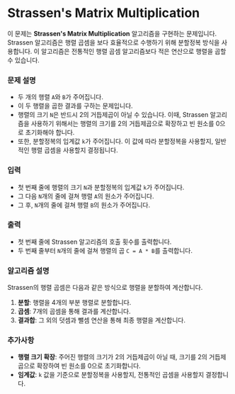 # Strassen's Matrix Multiplication

이 문제는 **Strassen's Matrix Multiplication** 알고리즘을 구현하는 문제입니다. Strassen 알고리즘은 행렬 곱셈을 보다 효율적으로 수행하기 위해 분할정복 방식을 사용합니다. 이 알고리즘은 전통적인 행렬 곱셈 알고리즘보다 적은 연산으로 행렬을 곱할 수 있습니다.

### 문제 설명

- 두 개의 행렬 `A`와 `B`가 주어집니다.
- 이 두 행렬을 곱한 결과를 구하는 문제입니다.
- 행렬의 크기 `N`은 반드시 2의 거듭제곱이 아닐 수 있습니다. 이때, Strassen 알고리즘을 사용하기 위해서는 행렬의 크기를 2의 거듭제곱으로 확장하고 빈 원소를 0으로 초기화해야 합니다.
- 또한, 분할정복의 입계값 `k`가 주어집니다. 이 값에 따라 분할정복을 사용할지, 일반적인 행렬 곱셈을 사용할지 결정됩니다.

### 입력

- 첫 번째 줄에 행렬의 크기 `N`과 분할정복의 입계값 `k`가 주어집니다.
- 그 다음 `N`개의 줄에 걸쳐 행렬 `A`의 원소가 주어집니다.
- 그 후, `N`개의 줄에 걸쳐 행렬 `B`의 원소가 주어집니다.

### 출력

- 첫 번째 줄에 Strassen 알고리즘의 호출 횟수를 출력합니다.
- 두 번째 줄부터 `N`개의 줄에 걸쳐 행렬의 곱 `C = A * B`를 출력합니다.

### 알고리즘 설명

Strassen의 행렬 곱셈은 다음과 같은 방식으로 행렬을 분할하여 계산합니다.

1. **분할**: 행렬을 4개의 부분 행렬로 분할합니다.
2. **곱셈**: 7개의 곱셈을 통해 결과를 계산합니다.
3. **결과합**: 그 외의 덧셈과 뺄셈 연산을 통해 최종 행렬을 계산합니다.

### 추가사항

- **행렬 크기 확장**: 주어진 행렬의 크기가 2의 거듭제곱이 아닐 때, 크기를 2의 거듭제곱으로 확장하여 빈 원소를 0으로 초기화합니다.
- **임계값**: `k` 값을 기준으로 분할정복을 사용할지, 전통적인 곱셈을 사용할지 결정합니다.